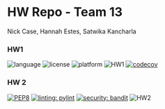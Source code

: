 # HW Repo - Team 13

Nick Case, Hannah Estes, Satwika Kancharla

### HW1
![language](https://img.shields.io/badge/Language-Python-blue)
![license](https://img.shields.io/badge/License-MIT-green)
![platform](https://img.shields.io/badge/Platform-Linux-purple)
![HW1](https://github.com/SE-Fall-2024/HW/actions/workflows/hw1.yml/badge.svg)
[![codecov](https://codecov.io/gh/SE-Fall-2024/HW/graph/badge.svg?token=MGDF8WAVSP)](https://codecov.io/gh/SE-Fall-2024/HW)

### HW 2
[![PEP8](https://img.shields.io/badge/code%20style-pep8-orange.svg)](https://github.com/SE-Fall-2024/HW/actions/workflows/autopep8.yml/badge.svg)
[![linting: pylint](https://img.shields.io/badge/linting-pylint-yellowgreen)](https://github.com/SE-Fall-2024/HW/actions/workflows/pylint.yml/badge.svg)
[![security: bandit](https://img.shields.io/badge/security-bandit-yellow.svg)](https://github.com/SE-Fall-2024/HW/actions/workflows/Bandit.yml/badge.svg)
![HW2](https://github.com/SE-Fall-2024/HW/actions/workflows/hw2.yml/badge.svg)

